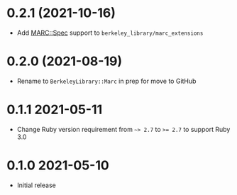 # 0.2.1 (2021-10-16)

- Add [MARC::Spec](https://github.com/BerkeleyLibrary/marc-spec)
  support to `berkeley_library/marc_extensions`

# 0.2.0 (2021-08-19)

- Rename to `BerkeleyLibrary::Marc` in prep for move to GitHub

# 0.1.1 2021-05-11

- Change Ruby version requirement from `~> 2.7` to `>= 2.7` to
  support Ruby 3.0

# 0.1.0 2021-05-10

- Initial release
